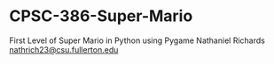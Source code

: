 # CPSC-386-Super-Mario
First Level of Super Mario in Python using Pygame
Nathaniel Richards  nathrich23@csu.fullerton.edu
